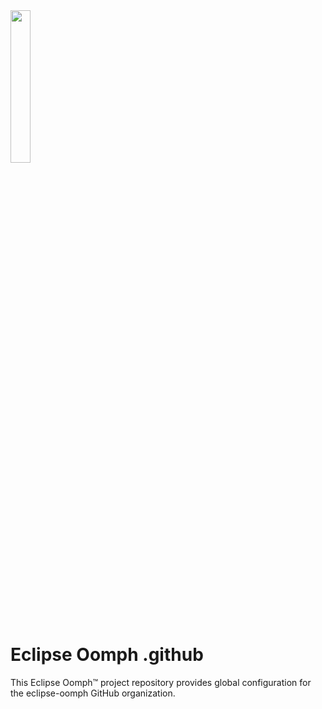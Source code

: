 <img src="https://www.eclipse.org/setups/installer/oomph.svg" width="25%">

# Eclipse Oomph .github

This Eclipse Oomph&trade; project repository provides global configuration for the eclipse-oomph GitHub organization.
